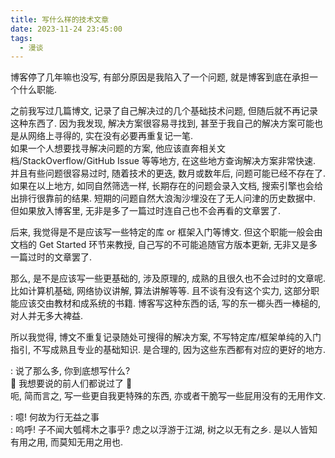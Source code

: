 ```yaml
---
title: 写什么样的技术文章
date: 2023-11-24 23:45:00
tags:
  - 漫谈
---
```


博客停了几年嘛也没写, 有部分原因是我陷入了一个问题, 就是博客到底在承担一个什么职能.

之前我写过几篇博文, 记录了自己解决过的几个基础技术问题, 但随后就不再记录这种东西了. 因为我发现, 解决方案很容易寻找到, 甚至于我自己的解决方案可能也是从网络上寻得的, 实在没有必要再重复记一笔.\
如果一个人想要找寻解决问题的方案, 他应该直奔相关文档/StackOverflow/GitHub Issue 等等地方, 在这些地方查询解决方案非常快速. 并且有些问题很容易过时, 随着技术的更迭, 数月或数年后, 问题可能已经不存在了. 如果在以上地方, 如同自然筛选一样, 长期存在的问题会录入文档, 搜索引擎也会给出排行很靠前的结果. 短期的问题自然大浪淘沙埋没在了无人问津的历史数据中. 但如果放入博客里, 无非是多了一篇过时连自己也不会再看的文章罢了.

后来, 我觉得是不是应该写一些特定的库 or 框架入门等博文. 但这个职能一般会由文档的 Get Started 环节来教授, 自己写的不可能追随官方版本更新, 无非又是多一篇过时的文章罢了.

那么, 是不是应该写一些更基础的, 涉及原理的, 成熟的且很久也不会过时的文章呢. 比如计算机基础, 网络协议讲解, 算法讲解等等. 且不谈有没有这个实力, 这部分职能应该交由教材和成系统的书籍. 博客写这种东西的话, 写的东一榔头西一棒槌的, 对人并无多大裨益.

所以我觉得, 博文不重复记录随处可搜得的解决方案, 不写特定库/框架单纯的入门指引, 不写成熟且专业的基础知识. 是合理的, 因为这些东西都有对应的更好的地方.

: 说了那么多, 你到底想写什么?\
🎵 我想要说的前人们都说过了 🎵\
呃, 简而言之, 写一些更自我更特殊的东西, 亦或者干脆写一些屁用没有的无用作文.

: 噫! 何故为行无益之事\
: 呜呼! 子不闻大瓠樗木之事乎? 虑之以浮游于江湖, 树之以无有之乡. 是以人皆知有用之用, 而莫知无用之用也.
